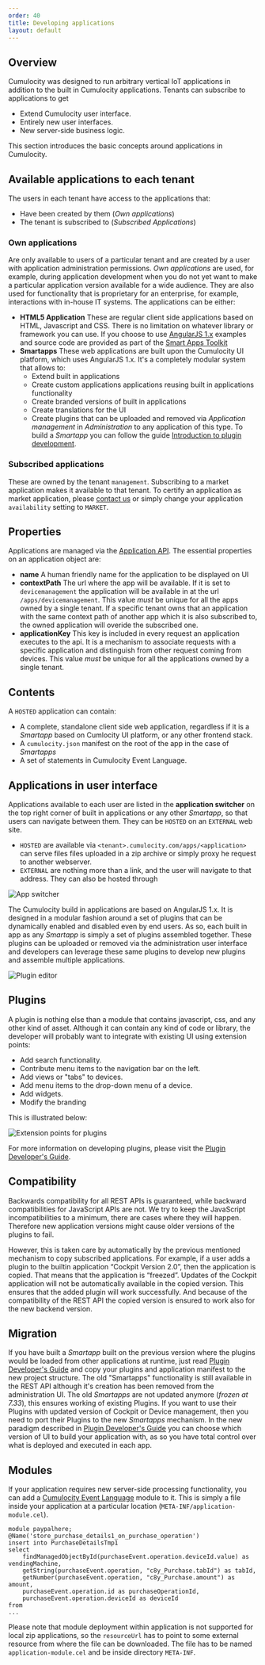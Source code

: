 ```yaml
---
order: 40
title: Developing applications
layout: default
---
```

## Overview

Cumulocity was designed to run arbitrary vertical IoT applications in addition to the built in Cumulocity applications. Tenants can subscribe to applications to get

* Extend Cumulocity user interface.
* Entirely new user interfaces.
* New server-side business logic.

This section introduces the basic concepts around applications in Cumulocity.

## Available applications to each tenant

The users in each tenant have access to the applications that:
* Have been created by them (*Own applications*)
* The tenant is subscribed to (*Subscribed Applications*)

### Own applications
Are only available to users of a particular tenant and are created by a user with application administration permissions. *Own applications* are used, for example, during application development when you do not yet want to make a particular application version available for a wide audience. They are also used for functionality that is proprietary for an enterprise, for example, interactions with in-house IT systems. The applications can be either:
  * **HTML5 Application**
  These are regular client side applications based on HTML, Javascript and CSS. There is no limitation on whatever library or framework you can use. If you choose to use [AngularJS 1.x](https://angularjs.org/) examples and source code are provided as part of the [Smart Apps Toolkit](/guides/web/smart-toolkit/)
  * **Smartapps**
  These web applications are built upon the Cumulocity UI platform, which uses AngularJS 1.x. It's a completely modular system that allows to:
    * Extend built in applications
    * Create custom applications applications reusing built in applications functionality
    * Create branded versions of built in applications
    * Create translations for the UI
    * Create plugins that can be uploaded and removed via *Application management* in *Administration* to any application of this type.
  To build a *Smartapp* you can follow the guide [Introduction to plugin development](/guides/web/introduction/).

### Subscribed applications
These are  owned by the tenant ```management```. Subscribing to a market application makes it available to that tenant. To certify an application as market application, please [contact us](mailto:info@cumulocity.com) or simply change your application ```availability``` setting to ```MARKET```.

## Properties

Applications are managed via the [Application API](/guides/reference/applications/).
The essential properties on an application object are:
* **name** A human friendly name for the application to be displayed on UI
* **contextPath** The url where the app will be available. If it is set to  ```devicemanagement``` the application will be available in at the url ```/apps/devicemanagement```. This value *must* be unique for all the apps owned by a single tenant.
If a specific tenant owns that an application with the same context path of another app which it is also subscribed to, the owned application will overide the subscribed one.
* **applicationKey** This key is included in every request an application executes to the api. It is a mechanism to associate requests with a specific application and distinguish from other request coming from devices. This value *must* be unique for all the applications owned by a single tenant.

## Contents
A ```HOSTED``` application can contain:
* A complete, standalone client side  web application, regardless if it is a *Smartapp* based on Cumlocity UI platform, or any other frontend stack.
* A ```cumulocity.json``` manifest on the root of the app in the case of *Smartapps*
* A set of statements in Cumulocity Event Language.

## Applications in user interface

Applications available to each user are listed in the **application switcher** on the top right corner of built in applications or any other *Smartapp*, so
that users can navigate between them. They can be ```HOSTED``` on an ```EXTERNAL``` web site.
* ```HOSTED``` are available via ```<tenant>.cumulocity.com/apps/<application>``` can serve files files uploaded in a zip archive or simply proxy he request to another webserver.
* ```EXTERNAL``` are nothing more than a link, and the user will navigate to that address. They can also be hosted through

![App switcher](/guides/concepts-guide/appswitcher.png)

The Cumulocity build in applications are based on AngularJS 1.x. It is designed in a modular fashion around a set of plugins that can be dynamically enabled and disabled even by end users.
As so, each built in app as any *Smartapp* is simply a set of plugins assembled together. These plugins can be uploaded or removed via the administration user interface and developers can leverage these same plugins to develop new plugins and assemble multiple applications.

![Plugin editor](/guides/users-guide/plugins.png)

## Plugins

A plugin is nothing else than a module that contains javascript, css, and any other kind of asset. Although it can contain any kind of code or library, the developer will probably want to integrate with existing UI using extension points:

* Add search functionality.
* Contribute menu items to the navigation bar on the left.
* Add views or "tabs" to devices.
* Add menu items to the drop-down menu of a device.
* Add widgets.
* Modify the branding

This is illustrated below:

![Extension points for plugins](/guides/concepts-guide/extensionpoints.png)


For more information on developing plugins, please visit the [Plugin Developer's Guide](/guides/web/introduction).

## Compatibility

Backwards compatibility for all REST APIs is guaranteed, while backward compatibilities for JavaScript APIs are not. We try to keep the JavaScript incompatibilities to a minimum, there are cases where they will happen. Therefore new application versions might cause older versions of the plugins to fail.

However, this is taken care by automatically by the previous mentioned mechanism to copy subscribed applications. For example, if a user adds a plugin to the builtin application “Cockpit Version 2.0”, then the application is copied. That means that the application is “freezed”. Updates of the Cockpit application will not be automatically available in the copied version. This ensures that the added plugin will work successfully. And because of the compatibility of the REST API the copied version is ensured to work also for the new backend version.

## Migration

If you have built a *Smartapp* built on the previous version where the plugins would be loaded from other applications at runtime, just read [Plugin Developer's Guide](/guides/web/introduction) and copy your plugins and application manifest to the new project structure.
The old "Smartapps" functionality is still available in the REST API although it's creation has been removed from the administration UI. The old *Smartapps* are not updated anymore (*frozen at 7.33*), this ensures working of existing Plugins.
If you want to use their Plugins with updated version of Cockpit or Device management, then you need to port their Plugins to the new *Smartapps* mechanism.
In the new paradigm described in [Plugin Developer's Guide](/guides/web/introduction) you can choose which version of UI to build your application with, as so you have total control over what is deployed and executed in each app.

## Modules

If your application requires new server-side processing functionality, you can add a [Cumulocity Event Language](/guides/reference/real-time-statements) module to it. This is simply a file inside your application at a particular location (```META-INF/application-module.cel```).

```console
module paypalhere;
@Name('store_purchase_details1_on_purchase_operation')
insert into PurchaseDetailsTmp1
select
    findManagedObjectById(purchaseEvent.operation.deviceId.value) as vendingMachine,
    getString(purchaseEvent.operation, "c8y_Purchase.tabId") as tabId,
    getNumber(purchaseEvent.operation, "c8y_Purchase.amount") as amount,
    purchaseEvent.operation.id as purchaseOperationId,
    purchaseEvent.operation.deviceId as deviceId
from
...
```

Please note that module deployment within application is not supported for local zip applications, so the ```resourceUrl``` has to point to some external resource from where the file can be downloaded. The file has to be named ```application-module.cel``` and be inside directory ```META-INF```.
